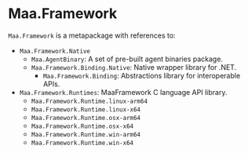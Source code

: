 # Maa.Framework

`Maa.Framework` is a metapackage with references to:

- `Maa.Framework.Native`
    - `Maa.AgentBinary`: A set of pre-built agent binaries package.
    - `Maa.Framework.Binding.Native`: Native wrapper library for .NET.
        - `Maa.Framework.Binding`: Abstractions library for interoperable APIs.
- `Maa.Framework.Runtimes`: MaaFramework C language API library.
    - `Maa.Framework.Runtime.linux-arm64`
    - `Maa.Framework.Runtime.linux-x64`
    - `Maa.Framework.Runtime.osx-arm64`
    - `Maa.Framework.Runtime.osx-x64`
    - `Maa.Framework.Runtime.win-arm64`
    - `Maa.Framework.Runtime.win-x64`
